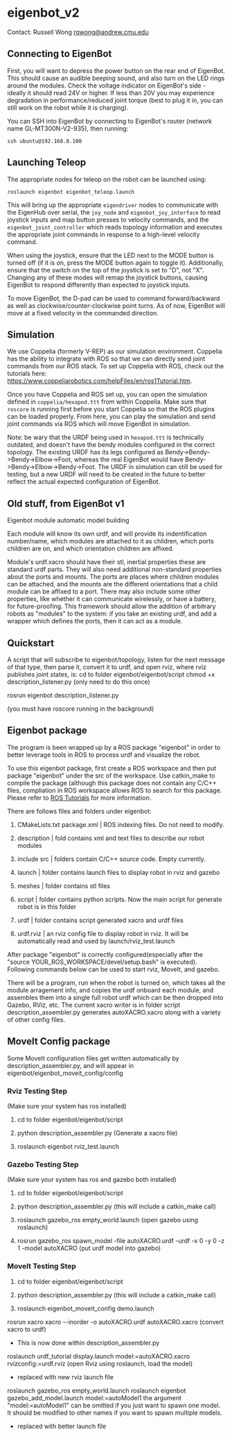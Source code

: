 # eigenbot_v2

Contact: Russell Wong <rqwong@andrew.cmu.edu>

## Connecting to EigenBot

First, you will want to depress the power button on the rear end of EigenBot. This should cause an audible beeping sound, and also turn on the LED rings around the modules. Check the voltage indicator on EigenBot's side - ideally it should read 24V or higher. If less than 20V you may experience degradation in performance/reduced joint torque (best to plug it in, you can still work on the robot while it is charging).

You can SSH into EigenBot by connecting to EigenBot's router (network name GL-MT300N-V2-935), then running:

`ssh ubuntu@192.168.8.100`

## Launching Teleop

The appropriate nodes for teleop on the robot can be launched using:

`roslaunch eigenbot eigenbot_teleop.launch`

This will bring up the appropriate `eigendriver` nodes to communicate with the EigenHub over serial, the `joy_node` and `eigenbot_joy_interface` to read joystick inputs and map button presses to velocity commands, and the `eigenbot_joint_controller` which reads topology information and executes the appropriate joint commands in response to a high-level velocity command.

When using the joystick, ensure that the LED next to the MODE button is turned off (if it is on, press the MODE button again to toggle it). Additionally, ensure that the switch on the top of the joystick is set to "D", not "X". Changing any of these modes will remap the joystick buttons, causing EigenBot to respond differently than expected to joystick inputs.

To move EigenBot, the D-pad can be used to command forward/backward as well as clockwise/counter-clockwise point turns. As of now, EigenBot will move at a fixed velocity in the commanded direction. 

## Simulation

We use Coppelia (formerly V-REP) as our simulation environment. Coppelia has the ability to integrate with ROS so that we can directly send joint commands from our ROS stack. To set up Coppelia with ROS, check out the tutorials here: https://www.coppeliarobotics.com/helpFiles/en/ros1Tutorial.htm.

Once you have Coppelia and ROS set up, you can open the simulation defined in `coppelia/hexapod.ttt` from within Coppelia. Make sure that `roscore` is running first before you start Coppelia so that the ROS plugins can be loaded properly. From here, you can play the simulation and send joint commands via ROS which will move EigenBot in simulation.

Note: be wary that the URDF being used in `hexapod.ttt` is technically outdated, and doesn't have the bendy modules configured in the correct topology. The existing URDF has its legs configured as Bendy->Bendy->Bendy->Elbow->Foot, whereas the real EigenBot would have Bendy->Bendy->Elbow->Bendy->Foot. The URDF in simulation can still be used for testing, but a new URDF will need to be created in the future to better reflect the actual expected configuration of EigenBot.

## Old stuff, from EigenBot v1 ##

Eigenbot module automatic model building

Each module will know its own urdf, and will provide its indentification number/name, which modules are attached to it as children, which ports children are on, and which orientation children are affixed.

Module's urdf.xacro should have their stl, inertial properties these are standard urdf parts.
They will also need additional non-standard properties about the ports and mounts. The ports are places where children modules can be attached, and the mounts are the different orientations that a child module can be affixed to a port. There may also include some other properties, like whether it can communicate wirelessly, or have a battery, for future-proofing.
This framework should allow the addition of arbitrary robots as "modules" to the system: if you take an existing urdf, and add a wrapper which defines the ports, then it can act as a module.

## Quickstart ##
A script that will subscribe to eigenbot/topology, listen for the next message of that type, then parse it, convert it to urdf, and open rviz, where rviz publishes joint states, is:
cd to folder eigenbot/eigenbot/script
chmod +x description_listener.py (only need to do this once)

rosrun eigenbot description_listener.py 

(you must have roscore running in the background)

## Eigenbot package ##

The program is been wrapped up by a ROS package "eigenbot" in order to better leverage tools in ROS to process urdf and visualize the robot. 

To use this eigenbot package, first create a ROS workspace and then put package "eigenbot" under the src of the workspace. Use catkin\_make to compile the package (although this package does not contain any C/C++ files, compliation in ROS workspace allows ROS to search for this package. Please refer to [ROS Tutorials](http://wiki.ros.org/ROS/Tutorials/CreatingPackage) for more information.

There are follows files and folders under eigenbot:

1. CMakeLists.txt   package.xml  | ROS indexing files. Do not need to modify. 

2. description  |  fold contains xml and text files to describe our robot modules

3. include     src   | folders contain C/C++ source code. Empty currently.    

4. launch | folder contains launch files to display robot in rviz and gazebo 

5. meshes | folder contains stl files  
 
6. script | folder contains python scripts. Now the main script for generate robot is in this folder

7. urdf  | folder contains script generated xacro and urdf files

8. urdf.rviz  | an rviz config file to display robot in rviz. It will be automatically read and used by launch/rviz\_test.launch

After package "eigenbot" is correctly configured(especially after the "source YOUR\_ROS\_WORKSPACE/devel/setup.bash" is executed). Following commands below can be used to start rviz, MoveIt, and gazebo.

There will be a program, run when the robot is turned on, which takes all the module arragement info, and copies the urdf onboard each module, and assembles them into a single full robot urdf which can be then dropped into Gazebo, RViz, etc.
The current xacro writer is in folder script description_assembler.py generates autoXACRO.xacro along with a variety of other config files.


## MoveIt Config package ##

Some MoveIt configuration files get written automatically by description_assembler.py, and will appear in eigenbot/eigenbot_moveit_config/config


### Rviz Testing Step ###

(Make sure your system has ros installed)

1. cd to folder eigenbot/eigenbot/script

2. python description_assembler.py (Generate a xacro file)

3. roslaunch eigenbot rviz_test.launch


### Gazebo Testing Step ###

(Make sure your system has ros and gazebo both installed)

1. cd to folder eigenbot/eigenbot/script

2. python description_assembler.py (this will include a catkin_make call)

3. roslaunch gazebo_ros empty_world.launch (open gazebo using roslaunch)

4. rosrun gazebo_ros spawn_model -file autoXACRO.urdf -urdf -x 0 -y 0 -z 1 -model autoXACRO (put urdf model into gazebo)


### MoveIt Testing Step ###

1. cd to folder eigenbot/eigenbot/script

2. python description_assembler.py (this will include a catkin_make call)

3. roslaunch eigenbot_moveit_config demo.launch


rosrun xacro xacro --inorder -o autoXACRO.urdf autoXACRO.xacro (convert xacro to urdf)
- This is now done within description_assembler.py

 roslaunch urdf_tutorial display.launch model:=autoXACRO.xacro  rvizconfig:=urdf.rviz  (open Rviz using roslaunch, load the model)
 - replaced with new rviz launch file

roslaunch gazebo_ros empty_world.launch
roslaunch eigenbot gazebo_add_model.launch model:=autoModel1
the argument "model:=autoModel1" can be omitted if you just want to spawn one model. It should be modified to other names if you want to spawn multiple models. 
- replaced with better launch file
